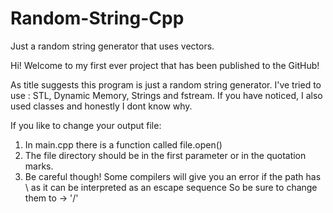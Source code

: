 # Random-String-Cpp
Just a random string generator that uses vectors.

Hi! Welcome to my first ever project that has been published to the GitHub!

As title suggests this program is just a random string generator.
I've tried to use :  STL, Dynamic Memory, Strings and fstream.
If you have noticed, I also used classes and honestly I dont know why.

If you like to change your output file:
  1. In main.cpp there is a function called file.open()
  2. The file directory should be in the first parameter or in the quotation marks.
  3. Be careful though! Some compilers will give you an error if the path has \\ as it can be interpreted as an escape sequence
    So be sure to change them to -> '/'
      
